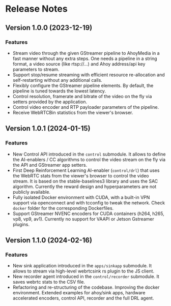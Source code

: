 # Release Notes

## Version 1.0.0 (2023-12-19)

### Features
* Stream video through the given GStreamer pipeline to AhoyMedia in a fast manner without any extra steps. One needs a pipeline in a string format, a video source (like rtsp://...) and Ahoy address/api key parameters to stream.
* Support stop/resume streaming with efficient resource re-allocation and self-restarting without any additional calls.
* Flexibly configure the GStreamer pipeline elements. By default, the pipeline is tuned towards the lowest latency.
* Control resolution, framerate and bitrate of the video on the fly via setters provided by the application.
* Control video encoder and RTP payloader parameters of the pipeline.
* Receive WebRTCBin statistics from the viewer's browser.

## Version 1.0.1 (2024-01-15)

### Features
* New Control API introduced in the `control` submodule. It allows to define the AI-enablers / CC algorithms to control the video stream on the fly via the API and GStreamer app setters.
* First Deep Reinforcement Learning AI-enabler (`control/drl`) that uses the WebRTC stats from the viewer's browser to control the video stream. It is based on the stable-baselines3 library and uses the SAC algorithm. Currently the reward design and hyperparameters are not publicly available.
* Fully isolated Docker environment with CUDA, with a built-in VPN support via openconnect and with tcconfig to tweak the network. Check `docker` folder for the corresponding Dockerfiles.
* Support GStreamer NVENC encoders for CUDA containers (h264, h265, vp8, vp9, av1). Currently no support for VAAPI or Jetson Gstreamer plugins.

## Version 1.1.0 (2024-02-16)

### Features
* New sink application introduced in the `apps/sinkapp` submodule. It allows to stream via high-level webrtcsink rs plugin to the JS client.
* New recorder agent introduced in the `control/recorder` submodule. It saves webrtc stats to the CSV file.
* Refactoring and re-structuring of the codebase. Improving the docker environment. Extended examples for ahoy/sink apps, hardware accelerated encoders, control API, recorder and the full DRL agent.